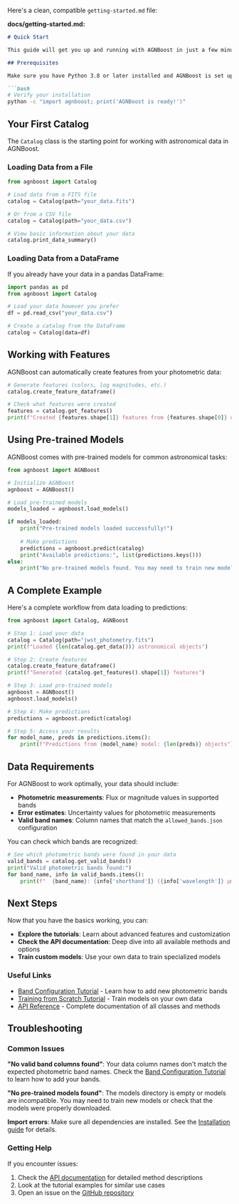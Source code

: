 Here's a clean, compatible `getting-started.md` file:

**docs/getting-started.md:**
```markdown
# Quick Start

This guide will get you up and running with AGNBoost in just a few minutes.

## Prerequisites

Make sure you have Python 3.8 or later installed and AGNBoost is set up in your environment.

```bash
# Verify your installation
python -c "import agnboost; print('AGNBoost is ready!')"
```

## Your First Catalog

The `Catalog` class is the starting point for working with astronomical data in AGNBoost.

### Loading Data from a File

```python
from agnboost import Catalog

# Load data from a FITS file
catalog = Catalog(path="your_data.fits")

# Or from a CSV file
catalog = Catalog(path="your_data.csv")

# View basic information about your data
catalog.print_data_summary()
```

### Loading Data from a DataFrame

If you already have your data in a pandas DataFrame:

```python
import pandas as pd
from agnboost import Catalog

# Load your data however you prefer
df = pd.read_csv("your_data.csv")

# Create a catalog from the DataFrame
catalog = Catalog(data=df)
```

## Working with Features

AGNBoost can automatically create features from your photometric data:

```python
# Generate features (colors, log magnitudes, etc.)
catalog.create_feature_dataframe()

# Check what features were created
features = catalog.get_features()
print(f"Created {features.shape[1]} features from {features.shape[0]} objects")
```

## Using Pre-trained Models

AGNBoost comes with pre-trained models for common astronomical tasks:

```python
from agnboost import AGNBoost

# Initialize AGNBoost
agnboost = AGNBoost()

# Load pre-trained models
models_loaded = agnboost.load_models()

if models_loaded:
    print("Pre-trained models loaded successfully!")
    
    # Make predictions
    predictions = agnboost.predict(catalog)
    print("Available predictions:", list(predictions.keys()))
else:
    print("No pre-trained models found. You may need to train new models.")
```

## A Complete Example

Here's a complete workflow from data loading to predictions:

```python
from agnboost import Catalog, AGNBoost

# Step 1: Load your data
catalog = Catalog(path="jwst_photometry.fits")
print(f"Loaded {len(catalog.get_data())} astronomical objects")

# Step 2: Create features
catalog.create_feature_dataframe()
print(f"Generated {catalog.get_features().shape[1]} features")

# Step 3: Load pre-trained models
agnboost = AGNBoost()
agnboost.load_models()

# Step 4: Make predictions
predictions = agnboost.predict(catalog)

# Step 5: Access your results
for model_name, preds in predictions.items():
    print(f"Predictions from {model_name} model: {len(preds)} objects")
```

## Data Requirements

For AGNBoost to work optimally, your data should include:

- **Photometric measurements**: Flux or magnitude values in supported bands
- **Error estimates**: Uncertainty values for photometric measurements  
- **Valid band names**: Column names that match the `allowed_bands.json` configuration

You can check which bands are recognized:

```python
# See which photometric bands were found in your data
valid_bands = catalog.get_valid_bands()
print("Valid photometric bands found:")
for band_name, info in valid_bands.items():
    print(f"  {band_name}: {info['shorthand']} ({info['wavelength']} μm)")
```

## Next Steps

Now that you have the basics working, you can:

- **Explore the tutorials**: Learn about advanced features and customization
- **Check the API documentation**: Deep dive into all available methods and options
- **Train custom models**: Use your own data to train specialized models

### Useful Links

- [Band Configuration Tutorial](tutorials/band-configuration.md) - Learn how to add new photometric bands
- [Training from Scratch Tutorial](tutorials/training-from-scratch.md) - Train models on your own data
- [API Reference](api.md) - Complete documentation of all classes and methods

## Troubleshooting

### Common Issues

**"No valid band columns found"**: Your data column names don't match the expected photometric band names. Check the [Band Configuration Tutorial](tutorials/band-configuration.md) to learn how to add your bands.

**"No pre-trained models found"**: The models directory is empty or models are incompatible. You may need to train new models or check that the models were properly downloaded.

**Import errors**: Make sure all dependencies are installed. See the [Installation guide](installation.md) for details.

### Getting Help

If you encounter issues:

1. Check the [API documentation](api.md) for detailed method descriptions
2. Look at the tutorial examples for similar use cases
3. Open an issue on the [GitHub repository](https://github.com/kurthamblin/agnboost/issues)
